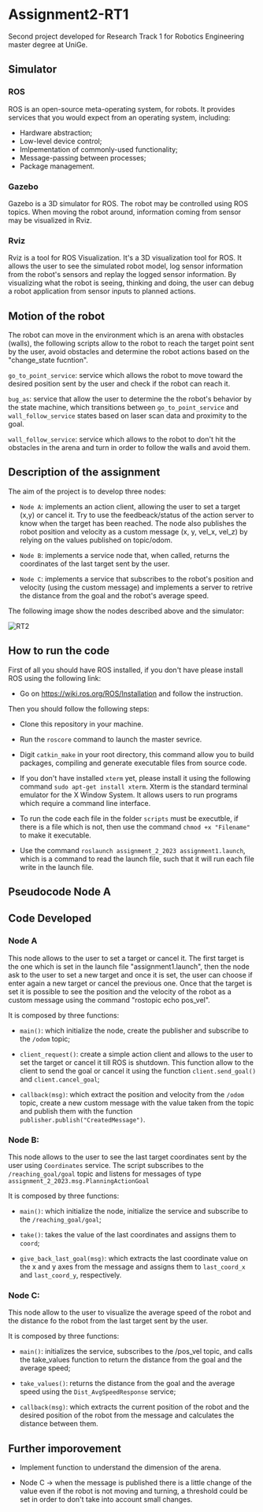# Assignment2-RT1

Second project developed for Research Track 1 for Robotics Engineering master degree at UniGe.

## Simulator

### ROS

ROS is an open-source meta-operating system, for robots. It provides services that you would expect from an operating system, including:

* Hardware abstraction;
* Low-level device control;
* Imlpementation of commonly-used functionality;
* Message-passing between processes;
* Package management.

### Gazebo
Gazebo is a 3D simulator for ROS.
The robot may be controlled using ROS topics. When moving the robot around, information coming from sensor may be visualized in Rviz.

### Rviz
Rviz is a tool for ROS Visualization. It's a 3D visualization tool for ROS. It allows the user to see the simulated robot model, log sensor information from the robot's sensors and replay the logged sensor information. By visualizing what the robot is seeing, thinking and doing, the user can debug a robot application from sensor inputs to planned actions.

## Motion of the robot

The robot can move in the environment which is an arena with obstacles (walls), the following scripts allow to the robot to reach the target point sent by the user, avoid obstacles and determine the robot actions based on the "change_state fucntion".

`go_to_point_service`: service which allows the robot to move toward the desired position sent by the user and check if the robot can reach it.

`bug_as`: service that allow the user to determine the the robot's behavior by the state machine, which transitions between `go_to_point_service` and `wall_follow_service` states based on laser scan data and proximity to the goal.

`wall_follow_service`: service which allows to the robot to don't hit the obstacles in the arena and turn in order to follow the walls and avoid them.


## Description of the assignment
The aim of the project is to develop three nodes:
* `Node A`: implements an action client, allowing the user to set a target (x,y) or cancel it. Try to use the feedbeack/status of the action server to know when the target has been reached. The node also publishes the robot position and velocity as a custom message (x, y, vel_x, vel_z) by relying on the values published on topic/odom.

* `Node B`: implements a service node that, when called, returns the coordinates of the last target sent by the user.

* `Node C`: implements a service that subscribes to the robot's position and velocity (using the custom message) and implements a server to retrive the distance from the goal and the robot's average speed.

The following image show the nodes described above and the simulator:

![RT2](https://github.com/FrancescoRac/Assignment2-RT1/assets/93876265/91a4da99-aaa3-44b1-8633-901545081ad8)

## How to run the code
First of all you should have ROS installed, if you don't have please install ROS using the following link:

* Go on https://wiki.ros.org/ROS/Installation and follow the instruction.

Then you should follow the following steps:

* Clone this repository in your machine.

* Run the `roscore` command to launch the master sevrice.

* Digit `catkin_make` in your root directory, this command allow you to build packages, compiling and generate executable files from source code.

* If you don't have installed `xterm` yet, please install it using the following command `sudo apt-get install xterm`. Xterm is the standard terminal emulator for the X Window System. It allows users to run programs which require a command line interface.

* To run the code each file in the folder `scripts` must be executble, if there is a file which is not, then use the command `chmod +x "Filename"` to make it executable.

* Use the command `roslaunch assignment_2_2023 assignment1.launch`, which is a command to read the launch file, such that it will run each file write in the launch file.

## Pseudocode Node A





















## Code Developed
### Node A
This node allows to the user to set a target or cancel it.
The first target is the one which is set in the launch file "assignment1.launch", then the node ask to the user to set a new target and once it is set, the user can choose if enter again a new target or cancel the previous one.
Once that the target is set it is possible to see the position and the velocity of the robot as a custom message using the command "rostopic echo pos_vel".

It is composed by three functions:

* `main()`: which initialize the node, create the publisher and subscribe to the `/odom` topic;

* `client_request()`: create a simple action client and allows to the user to set the target or cancel it till ROS is shutdown. This function allow to the client to send the goal or cancel it using the function `client.send_goal()` and `client.cancel_goal`;

* `callback(msg)`: which extract the position and velocity from the `/odom` topic, create a new custom message with the value taken from the topic and publish them with the function `publisher.publish("CreatedMessage")`.

### Node B: 
This node allows to the user to see the last target coordinates sent by the user using `Coordinates` service. 
The script subscribes to the `/reaching_goal/goal` topic and listens for messages of type `assignment_2_2023.msg.PlanningActionGoal`

It is composed by three functions:

* `main()`: which initialize the node, initialize the service and subscribe to the `/reaching_goal/goal`;

* `take()`: takes the value of the last coordinates and assigns them to `coord`;

* `give_back_last_goal(msg)`: which extracts the last coordinate value on the x and y axes from the message and assigns them to `last_coord_x` and `last_coord_y`, respectively.

### Node C: 
This node allow to the user to visualize the average speed of the robot and the distance fo the robot from the last target sent by the user.

It is composed by three functions:

* `main()`: initializes the service, subscribes to the /pos_vel topic, and calls the take_values function to return the distance from the goal and the average speed;

* `take_values()`: returns the distance from the goal and the average speed using the `Dist_AvgSpeedResponse` service;

* `callback(msg)`: which extracts the current position of the robot and the desired position of the robot from the message and calculates the distance between them.

## Further imporovement

* Implement function to understand the dimension of the arena.

* Node C -> when the message is published there is a little change of the value even if the robot is not moving and turning, a threshold could be set in order to don't take into account small changes.



















